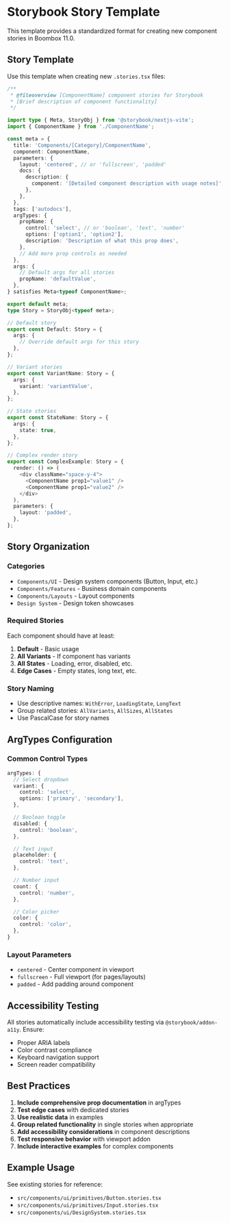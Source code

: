 # Storybook Story Template

This template provides a standardized format for creating new component stories in Boombox 11.0.

## Story Template

Use this template when creating new `.stories.tsx` files:

```typescript
/**
 * @fileoverview [ComponentName] component stories for Storybook
 * [Brief description of component functionality]
 */

import type { Meta, StoryObj } from '@storybook/nextjs-vite';
import { ComponentName } from './ComponentName';

const meta = {
  title: 'Components/[Category]/ComponentName',
  component: ComponentName,
  parameters: {
    layout: 'centered', // or 'fullscreen', 'padded'
    docs: {
      description: {
        component: '[Detailed component description with usage notes]',
      },
    },
  },
  tags: ['autodocs'],
  argTypes: {
    propName: {
      control: 'select', // or 'boolean', 'text', 'number'
      options: ['option1', 'option2'],
      description: 'Description of what this prop does',
    },
    // Add more prop controls as needed
  },
  args: {
    // Default args for all stories
    propName: 'defaultValue',
  },
} satisfies Meta<typeof ComponentName>;

export default meta;
type Story = StoryObj<typeof meta>;

// Default story
export const Default: Story = {
  args: {
    // Override default args for this story
  },
};

// Variant stories
export const VariantName: Story = {
  args: {
    variant: 'variantValue',
  },
};

// State stories
export const StateName: Story = {
  args: {
    state: true,
  },
};

// Complex render story
export const ComplexExample: Story = {
  render: () => (
    <div className="space-y-4">
      <ComponentName prop1="value1" />
      <ComponentName prop1="value2" />
    </div>
  ),
  parameters: {
    layout: 'padded',
  },
};
```

## Story Organization

### Categories

- `Components/UI` - Design system components (Button, Input, etc.)
- `Components/Features` - Business domain components
- `Components/Layouts` - Layout components
- `Design System` - Design token showcases

### Required Stories

Each component should have at least:

1. **Default** - Basic usage
2. **All Variants** - If component has variants
3. **All States** - Loading, error, disabled, etc.
4. **Edge Cases** - Empty states, long text, etc.

### Story Naming

- Use descriptive names: `WithError`, `LoadingState`, `LongText`
- Group related stories: `AllVariants`, `AllSizes`, `AllStates`
- Use PascalCase for story names

## ArgTypes Configuration

### Common Control Types

```typescript
argTypes: {
  // Select dropdown
  variant: {
    control: 'select',
    options: ['primary', 'secondary'],
  },

  // Boolean toggle
  disabled: {
    control: 'boolean',
  },

  // Text input
  placeholder: {
    control: 'text',
  },

  // Number input
  count: {
    control: 'number',
  },

  // Color picker
  color: {
    control: 'color',
  },
}
```

### Layout Parameters

- `centered` - Center component in viewport
- `fullscreen` - Full viewport (for pages/layouts)
- `padded` - Add padding around component

## Accessibility Testing

All stories automatically include accessibility testing via `@storybook/addon-a11y`. Ensure:

- Proper ARIA labels
- Color contrast compliance
- Keyboard navigation support
- Screen reader compatibility

## Best Practices

1. **Include comprehensive prop documentation** in argTypes
2. **Test edge cases** with dedicated stories
3. **Use realistic data** in examples
4. **Group related functionality** in single stories when appropriate
5. **Add accessibility considerations** in component descriptions
6. **Test responsive behavior** with viewport addon
7. **Include interactive examples** for complex components

## Example Usage

See existing stories for reference:

- `src/components/ui/primitives/Button.stories.tsx`
- `src/components/ui/primitives/Input.stories.tsx`
- `src/components/ui/DesignSystem.stories.tsx`
